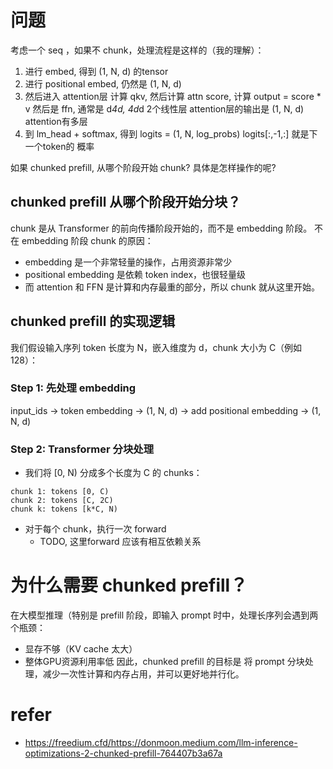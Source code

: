 # 问题 
考虑一个 seq ，如果不 chunk，处理流程是这样的（我的理解）：
1.  进行 embed, 得到 (1, N, d) 的tensor
2.  进行 positional embed, 仍然是 (1, N, d)
3. 然后进入 attention层
计算 qkv, 然后计算 attn score, 计算 output = score * v
然后是 ffn, 通常是 d*4d, 4d*d 2个线性层
attention层的输出是 (1, N, d)
attention有多层
4. 到 lm_head + softmax, 得到 logits = (1, N, log_probs)
logits[:,-1,:] 就是下一个token的 概率

如果 chunked prefill, 从哪个阶段开始 chunk? 具体是怎样操作的呢? 

## chunked prefill 从哪个阶段开始分块？
chunk 是从 Transformer 的前向传播阶段开始的，而不是 embedding 阶段。
不在 embedding 阶段 chunk 的原因：
- embedding 是一个非常轻量的操作，占用资源非常少
- positional embedding 是依赖 token index，也很轻量级
- 而 attention 和 FFN 是计算和内存最重的部分，所以 chunk 就从这里开始。

## chunked prefill 的实现逻辑
我们假设输入序列 token 长度为 N，嵌入维度为 d，chunk 大小为 C（例如 128）：

### Step 1: 先处理 embedding
input_ids → token embedding → (1, N, d)
          → add positional embedding → (1, N, d)

### Step 2: Transformer 分块处理
- 我们将 [0, N) 分成多个长度为 C 的 chunks：
```
chunk 1: tokens [0, C)
chunk 2: tokens [C, 2C)
chunk k: tokens [k*C, N)
```
- 对于每个 chunk，执行一次 forward
  - TODO, 这里forward 应该有相互依赖关系



# 为什么需要 chunked prefill？
在大模型推理（特别是 prefill 阶段，即输入 prompt 时中，处理长序列会遇到两个瓶颈：
- 显存不够（KV cache 太大）
- 整体GPU资源利用率低
因此，chunked prefill 的目标是 将 prompt 分块处理，减少一次性计算和内存占用，并可以更好地并行化。



# refer
- https://freedium.cfd/https://donmoon.medium.com/llm-inference-optimizations-2-chunked-prefill-764407b3a67a
